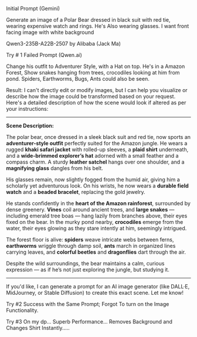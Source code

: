 Initial Prompt (Gemini)

Generate an image of a Polar Bear dressed in black suit with red tie, wearing expensive watch and rings. He's Also wearing glasses. I want front facing image with white background



Qwen3-235B-A22B-2507
by Alibaba (Jack Ma)

Try # 1
Failed Prompt (Qwen.ai)


Change his outfit to Adventurer Style, with a Hat on top. He's in a Amazon Forest, Show snakes hanging from trees, crocodiles looking at him from pond. Spiders, Earthworms, Bugs, Ants could also be seen. 

Result: 
I can't directly edit or modify images, but I can help you visualize or describe how the image could be transformed based on your request. Here's a detailed description of how the scene would look if altered as per your instructions:

---

**Scene Description:**

The polar bear, once dressed in a sleek black suit and red tie, now sports an **adventurer-style outfit** perfectly suited for the Amazon jungle. He wears a rugged **khaki safari jacket** with rolled-up sleeves, a **plaid shirt** underneath, and a **wide-brimmed explorer’s hat** adorned with a small feather and a compass charm. A sturdy **leather satchel** hangs over one shoulder, and a **magnifying glass** dangles from his belt.

His glasses remain, now slightly fogged from the humid air, giving him a scholarly yet adventurous look. On his wrists, he now wears a **durable field watch** and a **beaded bracelet**, replacing the gold jewelry.

He stands confidently in the **heart of the Amazon rainforest**, surrounded by dense greenery. **Vines** coil around ancient trees, and **large snakes** — including emerald tree boas — hang lazily from branches above, their eyes fixed on the bear. In the murky pond nearby, **crocodiles** emerge from the water, their eyes glowing as they stare intently at him, seemingly intrigued.

The forest floor is alive: **spiders** weave intricate webs between ferns, **earthworms** wriggle through damp soil, **ants** march in organized lines carrying leaves, and **colorful beetles** and **dragonflies** dart through the air.

Despite the wild surroundings, the bear maintains a calm, curious expression — as if he’s not just exploring the jungle, but studying it.

---

If you'd like, I can generate a prompt for an AI image generator (like DALL·E, MidJourney, or Stable Diffusion) to create this exact scene. Let me know!


Try #2 Success with the Same Prompt; Forgot To turn on the Image Functionality. 


Try #3 On my dp... Superb Performance... Removes Background and Changes Shirt Instantly.....

